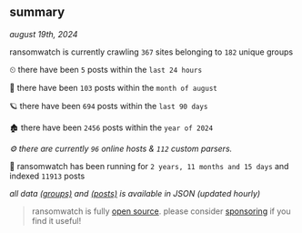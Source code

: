 
## summary
_august 19th, 2024_

ransomwatch is currently crawling `367` sites belonging to `182` unique groups

⏲ there have been `5` posts within the `last 24 hours`

🦈 there have been `103` posts within the `month of august`

🪐 there have been `694` posts within the `last 90 days`

🏚 there have been `2456` posts within the `year of 2024`

_⚙️ there are currently `96` online hosts & `112` custom parsers._

🦕 ransomwatch has been running for `2 years, 11 months and 15 days` and indexed `11913` posts

_all data  [(groups)](http://ransomwhat.telemetry.ltd/groups) and [(posts)](http://ransomwhat.telemetry.ltd/posts) is available in JSON (updated hourly)_

> ransomwatch is fully [open source](https://github.com/joshhighet/ransomwatch#ransomwatch--). please consider [sponsoring](https://github.com/sponsors/joshhighet) if you find it useful!
